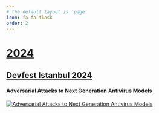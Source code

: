 ```yaml
---
# the default layout is 'page'
icon: fa fa-flask
order: 2
---
```


# <ins>2024</ins>

## [Devfest Istanbul 2024](https://devfest.istanbul/)
#### Adversarial Attacks to Next Generation Antivirus Models
[![Adversarial Attacks to Next Generation Antivirus Models](/assets/img/img/devfest_cover.png "Adversarial Attacks to Next Generation Antivirus Models")](https://fecassie.github.io/assets/files/DevfestIstanbul_Adversarial_Attacks_to_Next_Generation_Models.pdf)